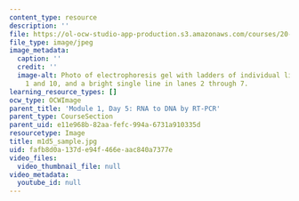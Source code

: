 ```yaml
---
content_type: resource
description: ''
file: https://ol-ocw-studio-app-production.s3.amazonaws.com/courses/20-109-laboratory-fundamentals-in-biological-engineering-spring-2010/fafb8d0a137de94f466eaac840a7377e_m1d5_sample.jpg
file_type: image/jpeg
image_metadata:
  caption: ''
  credit: ''
  image-alt: Photo of electrophoresis gel with ladders of individual lines in lanes
    1 and 10, and a bright single line in lanes 2 through 7.
learning_resource_types: []
ocw_type: OCWImage
parent_title: 'Module 1, Day 5: RNA to DNA by RT-PCR'
parent_type: CourseSection
parent_uid: e11e968b-82aa-fefc-994a-6731a910335d
resourcetype: Image
title: m1d5_sample.jpg
uid: fafb8d0a-137d-e94f-466e-aac840a7377e
video_files:
  video_thumbnail_file: null
video_metadata:
  youtube_id: null
---
```

